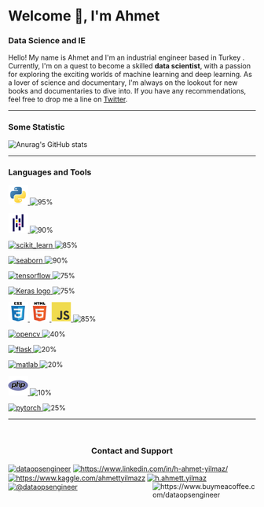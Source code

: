 <h1 align="left">Welcome 🥳, I'm Ahmet</h1>
<h3 align="left">Data Science and IE</h3>

Hello! My name is Ahmet and I'm an industrial engineer based in Turkey . Currently, I'm on a quest to become a skilled **data scientist**, with a passion for exploring the exciting worlds of machine learning and deep learning. As a lover of science and documentary, I'm always on the lookout for new books and documentaries to dive into. If you have any recommendations, feel free to drop me a line on [Twitter](https://twitter.com/dataopsengineer).

---

### Some Statistic 
![Anurag's GitHub stats](https://github-readme-stats.vercel.app/api?username=AhmettYilmaz&show_icons=true&theme=radical)

--- 

<h3 align="left">Languages and Tools</h3>
 <p align="left"> 
  
<!-- Python -->
<a href="https://www.python.org" target="_blank" rel="noreferrer"> <img src="https://raw.githubusercontent.com/devicons/devicon/master/icons/python/python-original.svg" alt="python" width="40" height="40"/> </a> 
    ![95%](https://progress-bar.dev/95?title=Known&width=500&color=brightgreen)
  
<!-- Pandas -->
<a href="https://pandas.pydata.org/" target="_blank" rel="noreferrer"> <img src="https://raw.githubusercontent.com/devicons/devicon/2ae2a900d2f041da66e950e4d48052658d850630/icons/pandas/pandas-original.svg" alt="pandas" width="40" height="40"/> </a>
    ![90%](https://progress-bar.dev/90?title=Known&width=500&color=brightgreen)
  
<!-- Sklearn -->
<a href="https://scikit-learn.org/" target="_blank" rel="noreferrer"> <img src="https://upload.wikimedia.org/wikipedia/commons/0/05/Scikit_learn_logo_small.svg" alt="scikit_learn" width="40" height="40"/> </a> 
     ![85%](https://progress-bar.dev/85?title=Known&width=500&color=brightgreen)
 
  <!-- Seaborn -->
  <a href="https://seaborn.pydata.org/" target="_blank" rel="noreferrer"> <img src="https://seaborn.pydata.org/_images/logo-mark-lightbg.svg" alt="seaborn" width="40" height="40"/> </a> 
      ![90%](https://progress-bar.dev/90?title=Known&width=500&color=brightgreen)
   
  <!-- Tensorflow -->
<a href="https://www.tensorflow.org" target="_blank" rel="noreferrer"> <img src="https://www.vectorlogo.zone/logos/tensorflow/tensorflow-icon.svg" alt="tensorflow" width="40" height="40"/> </a> 
  ![75%](https://progress-bar.dev/75?title=Known&width=500&color=brightgreen)
  
  <!-- KERAS -->
<a href="https://keras.io/" target="_blank" rel="noreferrer"><img src="https://upload.wikimedia.org/wikipedia/commons/thumb/a/ae/Keras_logo.svg/1200px-Keras_logo.svg.png" alt="Keras logo" width="40" height="40"> </a>
  ![75%](https://progress-bar.dev/75?title=Known&width=500&color=brightgreen)

  
  <!-- HTML CSS JS -->
<a href="https://www.w3schools.com/css/" target="_blank" rel="noreferrer"> <img src="https://raw.githubusercontent.com/devicons/devicon/master/icons/css3/css3-original-wordmark.svg" alt="css3" width="40" height="40"/> </a>
<a href="https://www.w3.org/html/" target="_blank" rel="noreferrer"> <img src="https://raw.githubusercontent.com/devicons/devicon/master/icons/html5/html5-original-wordmark.svg" alt="html5" width="40" height="40"/> </a> <a href="https://developer.mozilla.org/en-US/docs/Web/JavaScript" target="_blank" rel="noreferrer"> 
<img src="https://raw.githubusercontent.com/devicons/devicon/master/icons/javascript/javascript-original.svg" alt="javascript" width="40" height="40"/> </a> 
  ![85%](https://progress-bar.dev/85?title=Completed&width=500&color=brightgreen)

<!-- OPENCV -->
<a href="https://opencv.org/" target="_blank" rel="noreferrer"> <img src="https://www.vectorlogo.zone/logos/opencv/opencv-icon.svg" alt="opencv" width="40" height="40"/> </a> 
    ![40%](https://progress-bar.dev/40?title=Completed&width=500&color=brightgreen)  

  <!-- Flask -->
<a href="https://flask.palletsprojects.com/" target="_blank" rel="noreferrer"> <img src="https://www.vectorlogo.zone/logos/pocoo_flask/pocoo_flask-icon.svg" alt="flask" width="40" height="40"/> </a>  ![20%](https://progress-bar.dev/20?title=Completed&width=500&color=brightgreen)

<!-- MATLAB -->
<a href="https://www.mathworks.com/" target="_blank" rel="noreferrer"> <img src="https://upload.wikimedia.org/wikipedia/commons/2/21/Matlab_Logo.png" alt="matlab" width="40" height="40"/> </a> 
    ![20%](https://progress-bar.dev/20?title=Completed&width=500&color=brightgreen)

  <!-- PHP -->
<a href="https://www.php.net" target="_blank" rel="noreferrer"> <img src="https://raw.githubusercontent.com/devicons/devicon/master/icons/php/php-original.svg" alt="php" width="40" height="40"/> </a> 
    ![10%](https://progress-bar.dev/10?title=Known&width=500&color=brightgreen)
  
  <!-- PyThorch -->
  <a href="https://pytorch.org/" target="_blank" rel="noreferrer"> <img src="https://www.vectorlogo.zone/logos/pytorch/pytorch-icon.svg" alt="pytorch" width="40" height="40"/> </a> 
      ![25%](https://progress-bar.dev/25?title=Known&width=500&color=brightgreen)
 
--- 
 <br>
<p>
 <h3 align="center"> Contact and Support </h3>
<a href="https://twitter.com/dataopsengineer" target="blank"><img align="center" src="https://raw.githubusercontent.com/rahuldkjain/github-profile-readme-generator/master/src/images/icons/Social/twitter.svg" alt="dataopsengineer" height="30" width="40" /></a>
<a href="https://www.linkedin.com/in/h-ahmet-yilmaz" target="blank"><img align="center" src="https://raw.githubusercontent.com/rahuldkjain/github-profile-readme-generator/master/src/images/icons/Social/linked-in-alt.svg" alt="https://www.linkedin.com/in/h-ahmet-yilmaz/" height="30" width="40" /></a>
<a href="https://kaggle.com/https://www.kaggle.com/ahmettyilmazz" target="blank"><img align="center" src="https://raw.githubusercontent.com/rahuldkjain/github-profile-readme-generator/master/src/images/icons/Social/kaggle.svg" alt="https://www.kaggle.com/ahmettyilmazz" height="30" width="40" /></a>
<a href="https://instagram.com/h.ahmett.yilmaz" target="blank"><img align="center" src="https://raw.githubusercontent.com/rahuldkjain/github-profile-readme-generator/master/src/images/icons/Social/instagram.svg" alt="h.ahmett.yilmaz" height="40" width="40" /></a>
<a href="https://medium.com/@dataopsengineer" target="blank"><img align="center" src="https://www.vectorlogo.zone/logos/medium/medium-tile.svg" alt="@dataopsengineer" height="40" width="40" /></a>
 <a href="https://www.buymeacoffee.com/https://www.buymeacoffee.com/dataopsengineer"> <img align="right" src="https://cdn.buymeacoffee.com/buttons/v2/default-yellow.png" height="50" width="210" alt="https://www.buymeacoffee.com/dataopsengineer" /></a></p>
